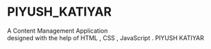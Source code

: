 # PIYUSH_KATIYAR

A Content Management Application  
 designed with the help of HTML , CSS , JavaScript .
  PIYUSH KATIYAR 
